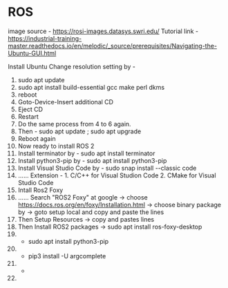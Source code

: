 # ROS
image source - https://rosi-images.datasys.swri.edu/
Tutorial link - 
https://industrial-training-master.readthedocs.io/en/melodic/_source/prerequisites/Navigating-the-Ubuntu-GUI.html


Install Ubuntu
Change resolution setting by -
1. sudo apt update
2. sudo apt install build-essential gcc make perl dkms
3. reboot
4. Goto-Device-Insert additional CD
5. Eject CD
6. Restart
7. Do the same process from 4 to 6 again.
8. Then - sudo apt update ; sudo apt upgrade
9. Reboot again
10. Now ready to install ROS 2
11. Install terminator by - sudo apt install terminator
12. Install python3-pip by - sudo apt install python3-pip
13. Install Visual Studio Code by - sudo snap install --classic code
14. ...... Extension - 1. C/C++ for Visual Studion Code 2. CMake for Visual Studio Code 
15. Intall Ros2 Foxy
16. ...... Search "ROS2 Foxy" at google -> choose https://docs.ros.org/en/foxy/Installation.html -> choose binary package by -> goto setup local and copy and paste the lines
17. Then Setup Resources -> copy and pastes lines
18. Then Install ROS2 packages -> sudo apt install ros-foxy-desktop
19. - sudo apt install python3-pip
20. - pip3 install -U argcomplete
21. - 
22. 
